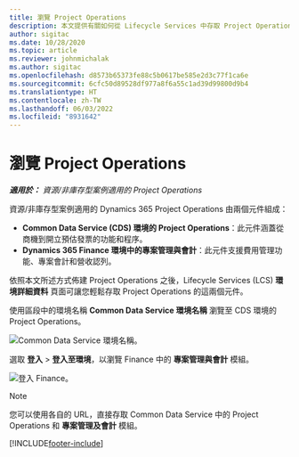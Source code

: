 ```yaml
---
title: 瀏覽 Project Operations
description: 本文提供有關如何從 Lifecycle Services 中存取 Project Operations 的資訊。
author: sigitac
ms.date: 10/28/2020
ms.topic: article
ms.reviewer: johnmichalak
ms.author: sigitac
ms.openlocfilehash: d8573b65373fe88c5b0617be585e2d3c77f1ca6e
ms.sourcegitcommit: 6cfc50d89528df977a8f6a55c1ad39d99800d9b4
ms.translationtype: HT
ms.contentlocale: zh-TW
ms.lasthandoff: 06/03/2022
ms.locfileid: "8931642"
---
```

# <a name="navigate-project-operations"></a>瀏覽 Project Operations

_**適用於：** 資源/非庫存型案例適用的 Project Operations_



資源/非庫存型案例適用的 Dynamics 365 Project Operations 由兩個元件組成： 

 - **Common Data Service (CDS) 環境的 Project Operations**：此元件涵蓋從商機到開立預估發票的功能和程序。 
 - **Dynamics 365 Finance 環境中的專案管理與會計**：此元件支援費用管理功能、專案會計和營收認列。 

依照本文所述方式佈建 Project Operations 之後，Lifecycle Services (LCS) **環境詳細資料** 頁面可讓您輕鬆存取 Project Operations 的這兩個元件。  

使用區段中的環境名稱 **Common Data Service 環境名稱** 瀏覽至 CDS 環境的 Project Operations。 

  ![Common Data Service 環境名稱。](./media/environment-name.PNG)

選取 **登入** > **登入至環境**，以瀏覽 Finance 中的 **專案管理與會計** 模組。  

   ![登入 Finance。](./media/environment-login.PNG)

> [!NOTE]
> 您可以使用各自的 URL，直接存取 Common Data Service 中的 Project Operations 和 **專案管理及會計** 模組。 


[!INCLUDE[footer-include](../includes/footer-banner.md)]